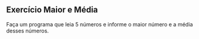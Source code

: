 ## Exercício Maior e Média
Faça um programa que leia 5 números
e informe o maior número
e a média desses números.